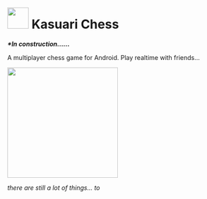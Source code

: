 <h1><img src="https://github.com/fevpallar/KasuariChess/assets/17115595/c0ea9e04-8f8d-4e3f-aadc-7e388597094e" width="48" /> Kasuari Chess</h1>


</h1>

<i><b>*In construction......</b></i>

<p>A multiplayer chess game for Android.
Play realtime with friends...
<p>



<img src="https://github.com/fevpallar/KasuariChess/assets/17115595/294271b8-6bca-41e2-a93c-670b66309eb7" width="250" />


<i>there are still a lot of things... to</i>

</h>
